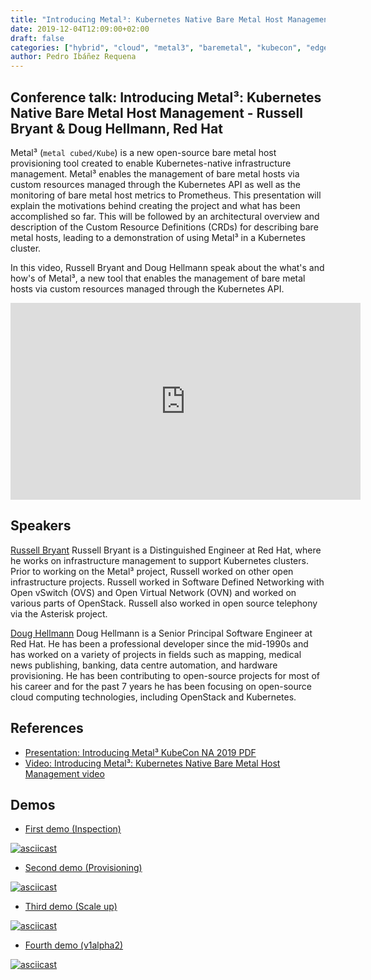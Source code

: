```yaml
---
title: "Introducing Metal³: Kubernetes Native Bare Metal Host Management - Russell Bryant & Doug Hellmann, Red Hat - KubeCon NA, November 2019"
date: 2019-12-04T12:09:00+02:00
draft: false
categories: ["hybrid", "cloud", "metal3", "baremetal", "kubecon", "edge"]
author: Pedro Ibáñez Requena
---
```


## Conference talk: Introducing Metal³: Kubernetes Native Bare Metal Host Management - Russell Bryant & Doug Hellmann, Red Hat

Metal³ (`metal cubed/Kube`) is a new open-source bare metal host provisioning tool created to enable Kubernetes-native infrastructure management. Metal³ enables the management of bare metal hosts via custom resources managed through the Kubernetes API as well as the monitoring of bare metal host metrics to Prometheus. This presentation will explain the motivations behind creating the project and what has been accomplished so far. This will be followed by an architectural overview and description of the Custom Resource Definitions (CRDs) for describing bare metal hosts, leading to a demonstration of using Metal³ in a Kubernetes cluster.

In this video, Russell Bryant and Doug Hellmann speak about the what's and how's of Metal³, a new tool that enables the management of bare metal hosts via custom resources managed through the Kubernetes API.

<!-- markdownlint-disable no-inline-html -->

<iframe width="560" height="315" style="height: 315px" src="https://www.youtube.com/embed/KIIkVD7gujY" frameborder="0" allow="accelerometer; autoplay; encrypted-media; gyroscope; picture-in-picture" allowfullscreen></iframe>

<!-- markdownlint-enable no-inline-html -->

## Speakers

[Russell Bryant](http://www.russellbryant.net/) Russell Bryant is a Distinguished Engineer at Red Hat, where he works on infrastructure management to support Kubernetes clusters. Prior to working on the Metal³ project, Russell worked on other open infrastructure projects. Russell worked in Software Defined Networking with Open vSwitch (OVS) and Open Virtual Network (OVN) and worked on various parts of OpenStack. Russell also worked in open source telephony via the Asterisk project.

[Doug Hellmann](http://twitter.com/doughellmann) Doug Hellmann is a Senior Principal Software Engineer at Red Hat. He has been a professional developer since the mid-1990s and has worked on a variety of projects in fields such as mapping, medical news publishing, banking, data centre automation, and hardware provisioning. He has been contributing to open-source projects for most of his career and for the past 7 years he has been focusing on open-source cloud computing technologies, including OpenStack and Kubernetes.

## References

- [Presentation: Introducing Metal³ KubeCon NA 2019 PDF](https://static.sched.com/hosted_files/kccncna19/b3/Introducing%20Metal3%20KubeCon%20NA%202019.pdf)
- [Video: Introducing Metal³: Kubernetes Native Bare Metal Host Management video](https://www.youtube.com/watch?v=KIIkVD7gujY&feature=emb_logo)

## Demos

<!-- cSpell:ignore asciicast -->

- [First demo (Inspection)](https://asciinema.org/a/uOCLoCiOlMLMBLuHOcV2ZvZxb)

[![asciicast](https://asciinema.org/a/283704.svg)](https://asciinema.org/a/283704)

- [Second demo (Provisioning)](https://asciinema.org/a/Z4a4MhXd7DStprfyiiworS2Id)

[![asciicast](https://asciinema.org/a/283705.svg)](https://asciinema.org/a/283705)

- [Third demo (Scale up)](https://asciinema.org/a/Xs5BPe62kF1PyIkNvMkcC9lyt)

[![asciicast](https://asciinema.org/a/283706.svg)](https://asciinema.org/a/283706)

- [Fourth demo (v1alpha2)](https://asciinema.org/a/c5BUvn2iK1J076dI3xLNe4H9C)

[![asciicast](https://asciinema.org/a/283707.svg)](https://asciinema.org/a/283707)
